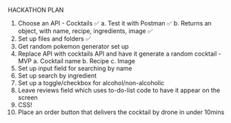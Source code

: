 HACKATHON PLAN

1. Choose an API - Cocktails ✅
   a. Test it with Postman ✅
   b. Returns an object, with name, recipe, ingredients, image ✅
2. Set up files and folders ✅
3. Get random pokemon generator set up
4. Replace API with cocktails API and have it generate a random cocktail - MVP
   a. Cocktail name
   b. Recipe
   c. Image
5. Set up input field for searching by name
6. Set up search by ingredient
7. Set up a toggle/checkbox for alcohol/non-alcoholic
8. Leave reviews field which uses to-do-list code to have it appear on the screen
9. CSS!
10. Place an order button that delivers the cocktail by drone in under 10mins
